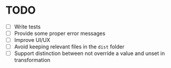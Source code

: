 # TODO

- [ ] Write tests
- [ ] Provide some proper error messages
- [ ] Improve UI/UX
- [ ] Avoid keeping relevant files in the `dist` folder
- [ ] Support distinction between not override a value and unset in transformation